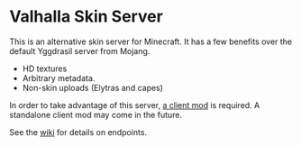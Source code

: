 # Valhalla Skin Server

This is an alternative skin server for Minecraft. It has a few benefits over
 the default Yggdrasil server from Mojang.

 - HD textures
 - Arbitrary metadata.
 - Non-skin uploads (Elytras and capes)

In order to take advantage of this server, [a client mod](https://github.com/MineLittlePony/MineLittlePony) is required.
 A standalone client mod may come in the future.

See the [wiki](./wiki) for details on endpoints.
